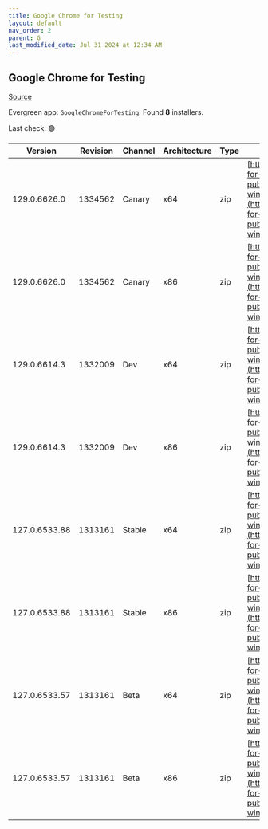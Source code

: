 ```yaml
---
title: Google Chrome for Testing
layout: default
nav_order: 2
parent: G
last_modified_date: Jul 31 2024 at 12:34 AM
---
```


## Google Chrome for Testing

[Source](https://googlechromelabs.github.io/chrome-for-testing/)

Evergreen app: `GoogleChromeForTesting`. Found **8** installers.

Last check: 🟢

| Version       | Revision | Channel | Architecture | Type | URI                                                                                                                                                                                            |
| ------------- | -------- | ------- | ------------ | ---- | ---------------------------------------------------------------------------------------------------------------------------------------------------------------------------------------------- |
| 129.0.6626.0  | 1334562  | Canary  | x64          | zip  | [https://storage.googleapis.com/chrome-for-testing-public/129.0.6626.0/win64/chrome-win64.zip](https://storage.googleapis.com/chrome-for-testing-public/129.0.6626.0/win64/chrome-win64.zip)   |
| 129.0.6626.0  | 1334562  | Canary  | x86          | zip  | [https://storage.googleapis.com/chrome-for-testing-public/129.0.6626.0/win32/chrome-win32.zip](https://storage.googleapis.com/chrome-for-testing-public/129.0.6626.0/win32/chrome-win32.zip)   |
| 129.0.6614.3  | 1332009  | Dev     | x64          | zip  | [https://storage.googleapis.com/chrome-for-testing-public/129.0.6614.3/win64/chrome-win64.zip](https://storage.googleapis.com/chrome-for-testing-public/129.0.6614.3/win64/chrome-win64.zip)   |
| 129.0.6614.3  | 1332009  | Dev     | x86          | zip  | [https://storage.googleapis.com/chrome-for-testing-public/129.0.6614.3/win32/chrome-win32.zip](https://storage.googleapis.com/chrome-for-testing-public/129.0.6614.3/win32/chrome-win32.zip)   |
| 127.0.6533.88 | 1313161  | Stable  | x64          | zip  | [https://storage.googleapis.com/chrome-for-testing-public/127.0.6533.88/win64/chrome-win64.zip](https://storage.googleapis.com/chrome-for-testing-public/127.0.6533.88/win64/chrome-win64.zip) |
| 127.0.6533.88 | 1313161  | Stable  | x86          | zip  | [https://storage.googleapis.com/chrome-for-testing-public/127.0.6533.88/win32/chrome-win32.zip](https://storage.googleapis.com/chrome-for-testing-public/127.0.6533.88/win32/chrome-win32.zip) |
| 127.0.6533.57 | 1313161  | Beta    | x64          | zip  | [https://storage.googleapis.com/chrome-for-testing-public/127.0.6533.57/win64/chrome-win64.zip](https://storage.googleapis.com/chrome-for-testing-public/127.0.6533.57/win64/chrome-win64.zip) |
| 127.0.6533.57 | 1313161  | Beta    | x86          | zip  | [https://storage.googleapis.com/chrome-for-testing-public/127.0.6533.57/win32/chrome-win32.zip](https://storage.googleapis.com/chrome-for-testing-public/127.0.6533.57/win32/chrome-win32.zip) |
